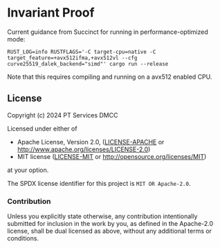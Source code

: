 # Invariant Proof

Current guidance from Succinct for running in performance-optimized mode:

``RUST_LOG=info RUSTFLAGS='-C target-cpu=native -C target_feature=+avx512ifma,+avx512vl --cfg curve25519_dalek_backend="simd"' cargo run --release``

Note that this requires compiling and running on a avx512 enabled CPU.

## License
Copyright (c) 2024 PT Services DMCC

Licensed under either of

* Apache License, Version 2.0, ([LICENSE-APACHE](LICENSE-APACHE) or http://www.apache.org/licenses/LICENSE-2.0)
* MIT license ([LICENSE-MIT](LICENSE-MIT) or http://opensource.org/licenses/MIT)

at your option. 

The SPDX license identifier for this project is `MIT OR Apache-2.0`.

### Contribution

Unless you explicitly state otherwise, any contribution intentionally submitted for inclusion in the work by you, as defined in the Apache-2.0 license, shall be dual licensed as above, without any additional terms or conditions.
